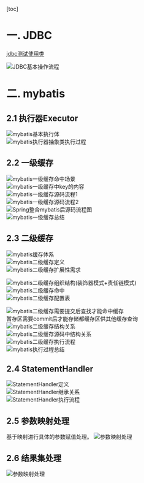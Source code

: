 [toc]

# 一. JDBC
[jdbc测试使用类](src/main/java/com/zjut/study/mybatis/jdbc/JdbcClient.java)

![JDBC基本操作流程](pic/JDBC操作流程.png)

# 二. mybatis
## 2.1 执行器Executor
![mybatis基本执行体](pic/mybatis执行体系.png)   
![mybatis执行器抽象类执行过程](pic/mybatis执行器抽象类执行过程.png)

## 2.2 一级缓存
![mybatis一级缓存命中场景](pic/mybatis一级缓存命中场景.png)  
![mybatis一级缓存中key的内容](pic/mybatis一级缓存中key的内容.png)  
![mybatis一级缓存源码流程1](pic/mybatis一级缓存源码流程1.png)  
![mybatis一级缓存源码流程2](pic/mybatis一级缓存源码流程2.png)  
![Spring整合mybatis后源码流程图](pic/Spring整合mybatis后源码流程图.png)  
![mybatis一级缓存总结](pic/mybatis一级缓存总结.png)

## 2.3 二级缓存
![mybatis缓存体系](pic/mybatis缓存体系.png)    
![mybatis二级缓存定义](pic/mybatis二级缓存定义.png)    
![mybatis二级缓存扩展性需求](pic/mybatis二级缓存扩展性需求.png)    

![mybatis二级缓存组织结构(装饰器模式+责任链模式)](pic/mybatis二级缓存组织结构(装饰器模式+责任链模式).png)   
![mybatis二级缓存命中](pic/mybatis二级缓存命中.png)   
![mybatis二级缓存配置表](pic/mybatis二级缓存配置表.png)   

![mybatis二级缓存需要提交后查找才能命中缓存](pic/mybatis二级缓存需要提交后查找才能命中缓存.png)   
暂存区需要commit后才能存储都缓存区供其他缓存查询
![mybatis二级缓存结构关系](pic/mybatis二级缓存结构关系.png)  
![mybatis二级缓存源码中结构关系](pic/mybatis二级缓存源码中结构关系.png)  
![mybatis二级缓存执行流程](pic/mybatis二级缓存执行流程.png)  
![mybatis执行过程总结](pic/mybatis执行过程总结.png)  

## 2.4 StatementHandler
![StatementHandler定义](pic/StatementHandler定义.png)    
![StatementHandler继承关系](pic/StatementHandler继承关系.png)    
![StatementHandler执行流程](pic/StatementHandler执行流程.png) 


## 2.5 参数映射处理
基于映射进行具体的参数赋值处理。
![参数映射处理](pic/参数映射处理.png) 


## 2.6 结果集处理
![参数映射处理](pic/结果集处理流程.png) 
